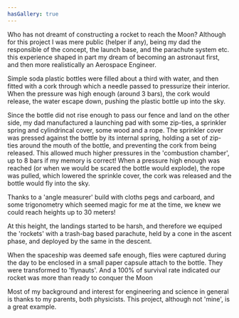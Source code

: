 ```yaml
---
hasGallery: true
---
```


Who has not dreamt of constructing a rocket to reach the Moon?
Although for this project I was mere public (helper if any), being my dad the responsible of the concept,
the launch base, and the parachute system etc. this experience shaped in part my dream of becoming an astronaut first, 
and then more realistically an Aerospace Engineer. 

Simple soda plastic bottles were filled about a third with water, and then fitted with a cork through which a needle passed to pressurize their interior. 
When the pressure was high enough (around 3 bars), the cork would release, the water escape down, pushing the plastic bottle up into the sky.

Since the bottle did not rise enough to pass our fence and land on the other side, my dad manufactured a launching pad
with some zip-ties, a sprinkler spring and cylindrincal cover, some wood and a rope. The sprinkler cover was pressed against the bottle
by its internal spring, holding a set of zip-ties around the mouth of the bottle, and preventing the cork from being released. 
This allowed much higher pressures in the 'combustion chamber', up to 8 bars if my memory is correct! When a pressure high
enough was reached (or when we would be scared the bottle would explode), the rope was pulled, which lowered the sprinkle cover,
the cork was released and the bottle would fly into the sky. 

Thanks to a 'angle measurer' build with cloths pegs and carboard, and some trigonometry which seemed magic for me at the time,
we knew we could reach heights up to 30 meters! 

At this height, the landings started to be harsh, and therefore we equiped the 'rockets' with a trash-bag based parachute, held by a cone in the ascent phase,
and deployed by the same in the descent. 

When the spaceship was deemed safe enough, flies were captured during the day to be enclosed in a small paper capsule attach to the bottle.
They were transformed to 'flynauts'. And a 100% of survival rate indicated our rocket was more than ready to conquer the Moon


Most of my background and interest for engineering and science in general is thanks to my parents, both physicists. 
This project, although not 'mine', is a great example.